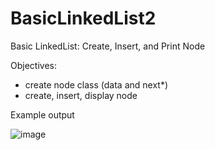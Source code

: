 # BasicLinkedList2
Basic LinkedList: Create, Insert, and Print Node


Objectives:
- create node class (data and next*)
- create, insert, display node

Example output

![image](https://user-images.githubusercontent.com/97081479/190066672-ec2f29a8-aae7-4b71-9103-81ae71acbad9.png)
